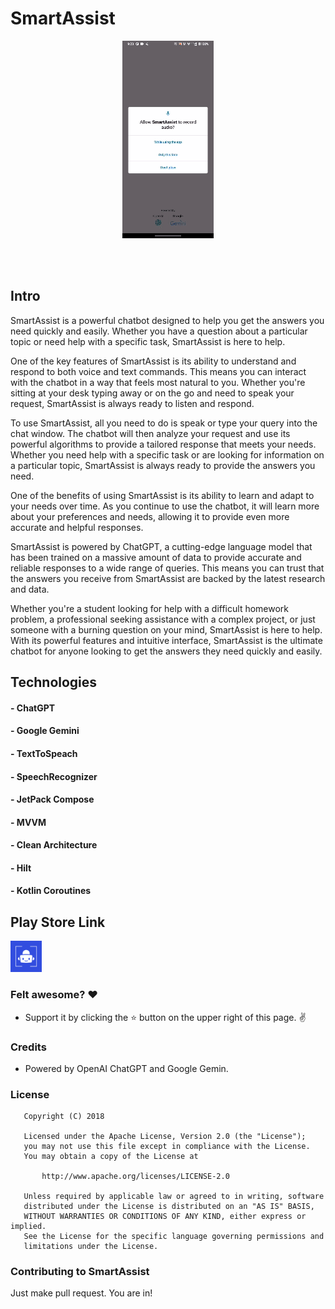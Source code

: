 # SmartAssist
<p align="center">
  <img src="https://github.com/wittgroup-inc/smartassist/blob/main/app_journey.gif" alt="app_journey" border="0">
</p>   
<br>
<br>

## Intro
SmartAssist is a powerful chatbot designed to help you get the answers you need quickly and easily. Whether you have a question about a particular topic or need help with a specific task, SmartAssist is here to help.

One of the key features of SmartAssist is its ability to understand and respond to both voice and text commands. This means you can interact with the chatbot in a way that feels most natural to you. Whether you're sitting at your desk typing away or on the go and need to speak your request, SmartAssist is always ready to listen and respond.

To use SmartAssist, all you need to do is speak or type your query into the chat window. The chatbot will then analyze your request and use its powerful algorithms to provide a tailored response that meets your needs. Whether you need help with a specific task or are looking for information on a particular topic, SmartAssist is always ready to provide the answers you need.

One of the benefits of using SmartAssist is its ability to learn and adapt to your needs over time. As you continue to use the chatbot, it will learn more about your preferences and needs, allowing it to provide even more accurate and helpful responses.

SmartAssist is powered by ChatGPT, a cutting-edge language model that has been trained on a massive amount of data to provide accurate and reliable responses to a wide range of queries. This means you can trust that the answers you receive from SmartAssist are backed by the latest research and data.

Whether you're a student looking for help with a difficult homework problem, a professional seeking assistance with a complex project, or just someone with a burning question on your mind, SmartAssist is here to help. With its powerful features and intuitive interface, SmartAssist is the ultimate chatbot for anyone looking to get the answers they need quickly and easily.

## Technologies

#### - ChatGPT
#### - Google Gemini
#### - TextToSpeach 
#### - SpeechRecognizer
#### - JetPack Compose
#### - MVVM 
#### - Clean Architecture
#### - Hilt 
#### - Kotlin Coroutines

## Play Store Link

[<img src="https://github.com/wittgroup-inc/smartassist/blob/main/app/src/main/ic_launcher-playstore.png" alt="drawing" width="50"/>](https://play.google.com/store/apps/details?id=com.gowittgroup.smartassist&hl=en-IN)

### Felt awesome? :heart:
* Support it by clicking the :star: button on the upper right of this page. :v:

### Credits
* Powered by OpenAI ChatGPT and Google Gemin.

### License
```
   Copyright (C) 2018 
   
   Licensed under the Apache License, Version 2.0 (the "License");
   you may not use this file except in compliance with the License.
   You may obtain a copy of the License at

       http://www.apache.org/licenses/LICENSE-2.0

   Unless required by applicable law or agreed to in writing, software
   distributed under the License is distributed on an "AS IS" BASIS,
   WITHOUT WARRANTIES OR CONDITIONS OF ANY KIND, either express or implied.
   See the License for the specific language governing permissions and
   limitations under the License.
```

### Contributing to SmartAssist
Just make pull request. You are in!

